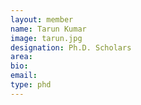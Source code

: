 ```yaml
---
layout: member
name: Tarun Kumar
image: tarun.jpg
designation: Ph.D. Scholars
area:
bio:
email:
type: phd
---
```

